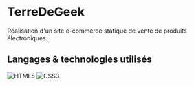 # TerreDeGeek

Réalisation d'un site e-commerce statique de vente de produits électroniques.

## Langages & technologies utilisés
![HTML5](https://img.shields.io/badge/-HTML5-orange.svg)
![CSS3](https://img.shields.io/badge/-CSS3-blue.svg)
